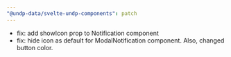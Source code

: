 ```yaml
---
"@undp-data/svelte-undp-components": patch
---
```


- fix: add showIcon prop to Notification component
- fix: hide icon as default for ModalNotification component. Also, changed button color.
